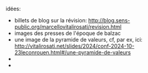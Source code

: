 idées:

- billets de blog sur la révision: http://blog.sens-public.org/marcellovitalirosati/revision.html
- images des presses de l'époque de balzac
- une image de la pyramide de valeurs, cf, par ex, ici: http://vitalirosati.net/slides/2024/conf-2024-10-23leconrouen.html#/une-pyramide-de-valeurs
-
-
